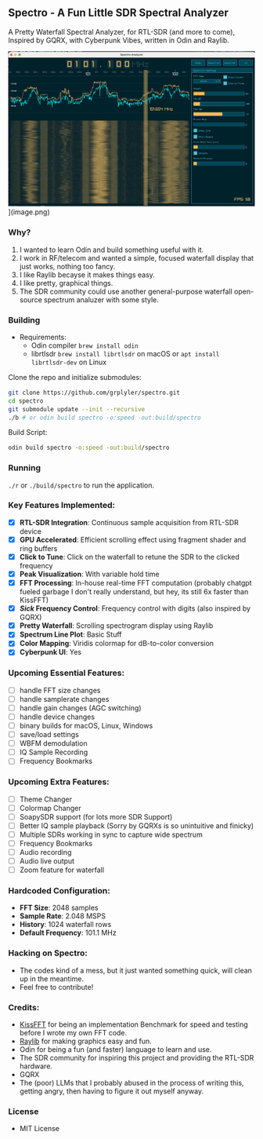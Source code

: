 ## Spectro - A Fun Little SDR Spectral Analyzer

A Pretty Waterfall Spectral Analyzer, for RTL-SDR (and more to come), Inspired by GQRX, with Cyberpunk Vibes, written in Odin and Raylib.

![alt text](images/v2ui.png)](image.png)

### Why?
1. I wanted to learn Odin and build something useful with it.
2. I work in RF/telecom and wanted a simple, focused waterfall display that just works, nothing too fancy.
3. I like Raylib becayse it makes things easy.
4. I like pretty, graphical things.
5. The SDR community could use another general-purpose waterfall open-source spectrum analuzer with some style.

### Building
- Requirements:
  - Odin compiler `brew install odin`
  - librtlsdr `brew install librtlsdr` on macOS or `apt install librtlsdr-dev` on Linux
 
Clone the repo and initialize submodules:
```bash
git clone https://github.com/grplyler/spectro.git
cd spectro
git submodule update --init --recursive
./b # or odin build spectro -o:speed -out:build/spectro
```

Build Script:
```bash
odin build spectro -o:speed -out:build/spectro
```

### Running
`./r` or `./build/spectro` to run the application.

### Key Features Implemented:
- [x] **RTL-SDR Integration**: Continuous sample acquisition from RTL-SDR device
- [x] **GPU Accelerated**: Efficient scrolling effect using fragment shader and ring buffers
- [x] **Click to Tune**: Click on the waterfall to retune the SDR to the clicked frequency 
- [x] **Peak Visualization**: With variable hold time
- [x] **FFT Processing**: In-house real-time FFT computation (probably chatgpt fueled garbage I don't really understand, but hey, its still 6x faster than KissFFT)
- [x] ***Sick* Frequency Control**: Frequency control with digits (also inspired by GQRX)
- [x] **Pretty Waterfall**: Scrolling spectrogram display using Raylib
- [x] **Spectrum Line Plot**: Basic Stuff
- [x] **Color Mapping**: Viridis colormap for dB-to-color conversion
- [x] **Cyberpunk UI**: Yes

### Upcoming Essential Features:
- [ ] handle FFT size changes
- [ ] handle samplerate changes
- [ ] handle gain changes (AGC switching)
- [ ] handle device changes
- [ ] binary builds for macOS, Linux, Windows
- [ ] save/load settings
- [ ] WBFM demodulation
- [ ] IQ Sample Recording
- [ ] Frequency Bookmarks

### Upcoming Extra Features:
- [ ] Theme Changer
- [ ] Colormap Changer
- [ ] SoapySDR support (for lots more SDR Support)
- [ ] Better IQ sample playback (Sorry by GQRXs is so unintuitive and finicky)
- [ ] Multiple SDRs working in sync to capture wide spectrum
- [ ] Frequency Bookmarks
- [ ] Audio recording
- [ ] Audio live output
- [ ] Zoom feature for waterfall

### Hardcoded Configuration:
- **FFT Size**: 2048 samples
- **Sample Rate**: 2.048 MSPS  
- **History**: 1024 waterfall rows
- **Default Frequency**: 101.1 MHz

### Hacking on Spectro:
- The codes kind of a mess, but it just wanted something quick, will clean up in the meantime. 
- Feel free to contribute!

### Credits:
- [KissFFT](https://github.com/mborgerding/kissfft) for being an implementation Benchmark for speed and testing before I wrote my own FFT code.
- [Raylib](https://github.com/raysan5/raylib) for making graphics easy and fun.
- Odin for being a fun (and faster) language to learn and use.
- The SDR community for inspiring this project and providing the RTL-SDR hardware.
- GQRX
- The (poor) LLMs that I probably abused in the process of writing this, getting angry, then having to figure it out myself anyway.

### License
- MIT License